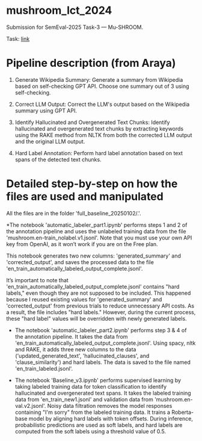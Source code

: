 # mushroom_lct_2024
Submission for SemEval-2025 Task-3 — Mu-SHROOM.

Task: [link](https://helsinki-nlp.github.io/shroom/)

# Pipeline description (from Araya)

1. Generate Wikipedia Summary: Generate a summary from Wikipedia based on self-checking GPT API. Choose one summary out of 3 using self-checking.

2. Correct LLM Output: Correct the LLM's output based on the Wikipedia summary using GPT API.

3. Identify Hallucinated and Overgenerated Text Chunks: Identify hallucinated and overgenerated text chunks by extracting keywords using the RAKE method from NLTK from both the corrected LLM output and the original LLM output.

4. Hard Label Annotation: Perform hard label annotation based on text spans of the detected text chunks.

# Detailed step-by-step on how the files are used and manipulated

All the files are in the folder 'full_baseline_20250102/.'.

*The notebook 'automatic_labeler_part1.ipynb' performs steps 1 and 2 of the annotation pipeline and uses the unlabeled training data from the file 'mushroom.en-train_nolabel.v1.jsonl'. Note that you must use your own API key from OpenAI, as it won’t work if you are on the Free plan.

This notebook generates two new columns: 'generated_summary' and 'corrected_output', and saves the processed data to the file 'en_train_automatically_labeled_output_complete.jsonl'.

It’s important to note that 'en_train_automatically_labeled_output_complete.jsonl' contains "hard labels," even though they are not supposed to be included. This happened because I reused existing values for 'generated_summary' and 'corrected_output' from previous trials to reduce unnecessary API costs. As a result, the file includes "hard labels." However, during the current process, these "hard label" values will be overridden with newly generated labels.

* The notebook 'automatic_labeler_part2.ipynb' performs step 3 & 4 of the annotation pipeline. It takes the data from 'en_train_automatically_labeled_output_complete.jsonl'. Using spacy, nltk and RAKE, it adds three new columns to the data ('updated_generated_text', 'hallucinated_clauses', and 'clause_similarity') and hard labels. The data is saved to the file named 'en_train_labeled.jsonl'.

* The notebook 'Baseline_v3.ipynb' performs supervised learning by taking labeled training data for token classification to identify hallucinated and overgenerated text spans. It takes the labeled training data from 'en_train_new1.jsonl' and validation data from 'mushroom.en-val.v2.jsonl'. Noisy data filtration removes the model responses containing "I'm sorry" from the labeled training data. It trains a Roberta-base model by aligning hard labels with token offsets. During inference, probabilistic predictions are used as soft labels, and hard labels are computed from the soft labels using a threshold value of 0.5.
